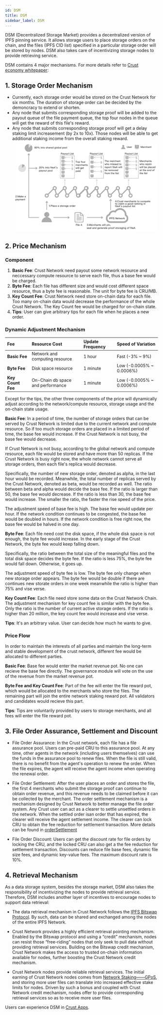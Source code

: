 ```yaml
---
id: DSM
title: DSM
sidebar_label: DSM
---
```



DSM (Decentralized Storage Market) provides a decentralized version of IPFS pinning service. It allows storage users to place storage orders on the chain, and the files (IPFS CID list) specified in a particular storage order will be stored by nodes. DSM also takes care of incentivizing storage nodes to provide retrieving service.

DSM contains 4 major mechanisms. For more details refer to [Crust economy whitepaper](https://ipfs-hk.decoo.io/ipfs/QmRYJN6V5BzwnXp7A2Avcp5WXkgzyunQwqP3Es2Q789phF):

## 1. Storage Order Mechanism
* Currently, each storage order would be stored on the Crust Network for six months. The duration of storage order can be decided by the demoncracy to extend or shorten.
* Any node that submits corresponding storage proof will be added to the payout queue of the file payment queue, the top four nodes in the queue will get the reward of this file's reward.
* Any node that submits corresponding storage proof will get a delay staking limit increasement (by 2x to 10x). Those nodes will be able to get additional staking income from the overall staking reward.
![dsm](assets/merchant/dsm.png)

## 2. Price Mechanism
### Component

1. **Basic Fee**: Crust Network need payout some network resource and neccessary compute resource to serve each file, thus a base fee would be charged.
2. **Byte Fee**: Each file has different size and would cost different space resource, thus a byte fee is reasonable. The unit for byte fee is CRU/MB.
3. **Key Count Fee**: Crust Network need store on-chain data for each file. Too many on-chain data would decrease the performance of the whole Crust Network. The Key Count fee would be charged for on-chain state.
4. **Tips**: User can give arbitrary tips for each file when he places a new order.

### Dynamic Adjustment Mechanism

| **Fee**                 | **Resource Cost**                              | **Update Frequency** | **Speed of Variation**
| :---------------------- | :--------------------------------------------- | :------------------- | :----------------------  |
| **Basic Fee**            | Network and computing resource                 | 1 hour               | Fast (-3% ~ 9%)          |
| **Byte Fee**            | Disk space resource                            | 1 minute             | Low (-0.0005% ~ 0.0006%) |
| **Key Count Fee**       | On-Chain db space and performance              | 1 minute             | Low (-0.0005% ~ 0.0006%) |

Except for the tips, the other three components of the price will dynamically adjust according to the network/compute resource, storage usage and the on-chain state usage.

**Basic Fee**: In a period of time, the number of storage orders that can be served by Crust Network is limited due to the current network and compute resource. So if too much storage orders are placed in a limited period of time, the base fee would increase. If the Crust Network is not busy, the base fee would decrease.

If Crust Network is not busy, according to the global network and compute resource, each file would be stored and have more than 50 replicas. If the Crust Network is busy right now, the whole network cannot serve all storage orders, then each file's replica would decrease.

Specifically, the number of new storage order, denoted as alpha, in the last hour would be recorded. Meanwhile, the total number of replicas served by the Crust Network, denoted as beta, would be recorded as well. The ratio between beta and alpha would decide the base fee. If the ratio is larger than 50, the base fee would decrease. If the ratio is less than 30, the base fee would increase. The smaller the ratio, the faster the rise speed of the price.

The adjustment speed of base fee is high. The base fee would update per hour. If the network condition continues to be congested, the base fee would be doubled in hours. If the network condition is free right now, the base fee would be halved in one day.

**Byte Fee**: Each file need cost the disk space, if the whole disk space is not enough, the byte fee would increase. In the early stage of the Crust Network, the byte fee would keep falling down.

Specifically, the ratio between the total size of the meaningful files and the total disk space decides the byte fee. If the ratio is less 75%, the byte fee would fall down. Otherwise, it goes up.

The adjustment speed of byte fee is low. The byte fee only change when new storage order appears. The byte fee would be double if there are continues new storate orders in one week meanwhile the ratio is higher than 75% and vise verse.

**Key Count Fee**: Each file need store some data on the Crust Network Chain. The adjustment mechanism for key count fee is similar with the byte fee. Only the ratio is the number of current active storage orders. If the ratio is higher than 20 million, the key count fee would increase and vise verse.

**Tips**: It's an arbitrary value. User can decide how much he wants to give.

### Price Flow
In order to maintain the interests of all parties and maintain the long-term and stable development of the crust network, different fee would be allocated to different parties.

**Basic Fee**: Base fee would enter the market revenue pot. No one can recieve the base fee directly. The governance module will vote on the use of the revenue from the market revenue pot.

**Byte Fee and Key Count Fee**: Part of the fee will enter the file reward pot, which would be allocated to the merchants who store the files. The remaining part will join the entire network staking reward pot. All validators and candidates would recieve this part.

**Tips**: Tips are voluntarily provided by users to storage merchants, and all fees will enter the file reward pot.

## 3. File Order Assurance, Settlement and Discount
* File Order Assurance:
In the Crust network, each file has a file assurance pool. Users can pre-paid CRU to this assurance pool. At any time, other agents in the network (including users themselves) can use the funds in the assurance pool to renew files. When the file is still valid, there is no benefit from the agent's operation to renew the order. When the file expires, the agent will receive the agent income when operating the renewal order.


* File Order Settlement:
After the user places an order and stores the file, the first 4 merchants who submit the storage proof can continue to obtain order revenue, and this revenue needs to be claimed before it can be collected by the merchant. The order settlement mechanism is a mechanism designed by Crust Network to better manage the file order system. Any Crust user can act as a clearer to settle unsettled orders in the network. When the settled order isan order that has expired, the clearer will receive the agent settlement income. The clearer can lock CRU to obtain the fee reduction for settlement transaction. More details can be found in [orderSettlement](orderSettlement.md)

* File Order Discount: Users can get the discount rate for file orders by locking the CRU, and the locked CRU can also get a the fee reduction for settlement transaction. Discounts can reduce file base fees, dynamic file size fees, and dynamic key-value fees. The maximum discount rate is 10%.

## 4. Retrieval Mechanism
As a data storage system, besides the storage market, DSM also takes the responsibility of incentivizing the nodes to provide retrieval service. Therefore, DSM includes another layer of incentives to encourage nodes to support data retrieval:

   * The data retrieval mechanism in Crust Network follows the [IPFS Bitswap Protocol](https://docs.ipfs.io/concepts/bitswap/). By such, data can be shared and exchanged among the nodes of the entire IPFS Network.

   * Crust Network provides a highly efficient retrieval pointing mechanism. Enabled by the Bitswap protocol and using a “credit” mechanism, nodes can resist those “free-riding” nodes that only seek to pull data without providing retrieval services. Building on the Bitswap credit mechanism, Crust Network makes the access to trusted on-chain information available for nodes, further boosting the Crust Network credit mechanism.

   * Crust Network nodes provide reliable retrieval services. The initial earning of Crust Network nodes comes from [Network Staking——GPoS](GPoS.md), and storing more user files can translate into increased effective stake limits for nodes. Driven by such a bonus and coupled with Crust Network credit mechanism, nodes offer to provide corresponding retrieval services so as to receive more user files.

Users can experience DSM in [Crust Apps](https://apps.crust.network/#/storage).
